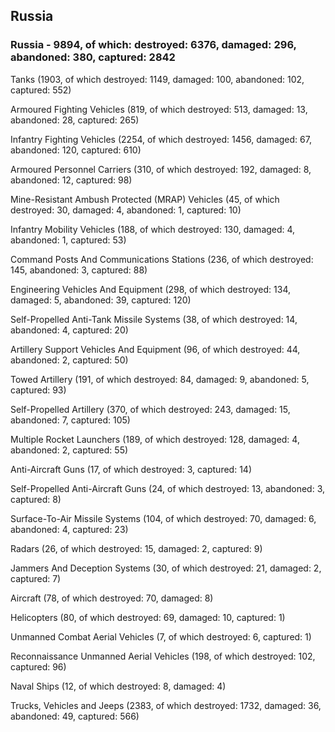
 
 ## Russia
 
 ### Russia - 9894, of which: destroyed: 6376, damaged: 296, abandoned: 380, captured: 2842

 

 

 Tanks (1903, of which destroyed: 1149, damaged: 100, abandoned: 102, captured: 552)

 Armoured Fighting Vehicles (819, of which destroyed: 513, damaged: 13, abandoned: 28, captured: 265)

 Infantry Fighting Vehicles (2254, of which destroyed: 1456, damaged: 67, abandoned: 120, captured: 610)

 Armoured Personnel Carriers (310, of which destroyed: 192, damaged: 8, abandoned: 12, captured: 98)

 Mine-Resistant Ambush Protected (MRAP) Vehicles (45, of which destroyed: 30, damaged: 4, abandoned: 1, captured: 10)

 Infantry Mobility Vehicles (188, of which destroyed: 130, damaged: 4, abandoned: 1, captured: 53)

 Command Posts And Communications Stations (236, of which destroyed: 145, abandoned: 3, captured: 88)

 Engineering Vehicles And Equipment (298, of which destroyed: 134, damaged: 5, abandoned: 39, captured: 120)

 Self-Propelled Anti-Tank Missile Systems (38, of which destroyed: 14, abandoned: 4, captured: 20)

 Artillery Support Vehicles And Equipment (96, of which destroyed: 44, abandoned: 2, captured: 50)

 Towed Artillery (191, of which destroyed: 84, damaged: 9, abandoned: 5, captured: 93)

 Self-Propelled Artillery (370, of which destroyed: 243, damaged: 15, abandoned: 7, captured: 105)

 Multiple Rocket Launchers (189, of which destroyed: 128, damaged: 4, abandoned: 2, captured: 55)

 Anti-Aircraft Guns (17, of which destroyed: 3, captured: 14)

 Self-Propelled Anti-Aircraft Guns (24, of which destroyed: 13, abandoned: 3, captured: 8)

 Surface-To-Air Missile Systems (104, of which destroyed: 70, damaged: 6, abandoned: 4, captured: 23)

 Radars (26, of which destroyed: 15, damaged: 2, captured: 9)

 Jammers And Deception Systems (30, of which destroyed: 21, damaged: 2, captured: 7)

 Aircraft (78, of which destroyed: 70, damaged: 8)

 Helicopters (80, of which destroyed: 69, damaged: 10, captured: 1)

 Unmanned Combat Aerial Vehicles (7, of which destroyed: 6, captured: 1)

 Reconnaissance Unmanned Aerial Vehicles (198, of which destroyed: 102, captured: 96)

 Naval Ships (12, of which destroyed: 8, damaged: 4)

 Trucks, Vehicles and Jeeps (2383, of which destroyed: 1732, damaged: 36, abandoned: 49, captured: 566)

